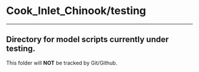 # Cook_Inlet_Chinook/testing

***

## Directory for model scripts currently under testing.

This folder will **NOT** be tracked by Git/Github.
